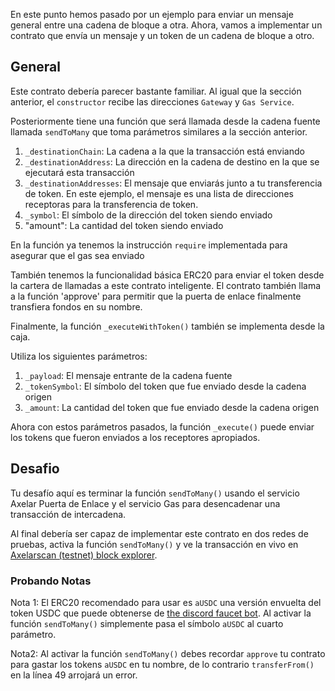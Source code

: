 En este punto hemos pasado por un ejemplo para enviar un mensaje general entre una cadena de bloque a otra. Ahora, vamos a implementar un contrato que envía un mensaje y un token de un cadena de bloque a otro.

## General

Este contrato debería parecer bastante familiar. Al igual que la sección anterior, el `constructor` recibe las direcciones `Gateway` y `Gas Service`.

Posteriormente tiene una función que será llamada desde la cadena fuente llamada `sendToMany` que toma parámetros similares a la sección anterior.

1. `_destinationChain`: La cadena a la que la transacción está enviando
2. `_destinationAddress`: La dirección en la cadena de destino en la que se ejecutará esta transacción
3. `_destinationAddresses`: El mensaje que enviarás junto a tu transferencia de token. En este ejemplo, el mensaje es una lista de direcciones receptoras para la transferencia de token.
4. `_symbol`: El símbolo de la dirección del token siendo enviado
5. "amount": La cantidad del token siendo enviado

En la función ya tenemos la instrucción `require` implementada para asegurar que el gas sea enviado

También tenemos la funcionalidad básica ERC20 para enviar el token desde la cartera de llamadas a este contrato inteligente. El contrato también llama a la función 'approve' para permitir que la puerta de enlace finalmente transfiera fondos en su nombre.

Finalmente, la función `_executeWithToken()` también se implementa desde la caja.

Utiliza los siguientes parámetros:

1. `_payload`: El mensaje entrante de la cadena fuente
2. `_tokenSymbol`: El símbolo del token que fue enviado desde la cadena origen
3. `_amount`: La cantidad del token que fue enviado desde la cadena origen

Ahora con estos parámetros pasados, la función `_execute()` puede enviar los tokens que fueron enviados a los receptores apropiados.

## Desafio

Tu desafío aquí es terminar la función `sendToMany()` usando el servicio Axelar Puerta de Enlace y el servicio Gas para desencadenar una transacción de intercadena.

Al final debería ser capaz de implementar este contrato en dos redes de pruebas, activa la función `sendToMany()` y ve la transacción en vivo en <a href="https://testnet.axelarscan.io" target="_blank">Axelarscan (testnet) block explorer</a>.

### Probando Notas

Nota 1: El ERC20 recomendado para usar es `aUSDC` una versión envuelta del token USDC que puede obtenerse de <a href= "https://docs.axelar.dev/resources/rpc/resources" target="_blank">the discord faucet bot</a>. Al activar la función `sendToMany()` simplemente pasa el símbolo `aUSDC` al cuarto parámetro.

Nota2: Al activar la función `sendToMany()` debes recordar `approve` tu contrato para gastar los tokens `aUSDC` en tu nombre, de lo contrario `transferFrom()` en la línea 49 arrojará un error.
